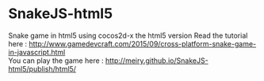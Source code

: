 # SnakeJS-html5
Snake game in html5 using cocos2d-x the html5 version 
Read the tutorial here : http://www.gamedevcraft.com/2015/09/cross-platform-snake-game-in-javascript.html  
You can play the game here : http://meiry.github.io/SnakeJS-html5/publish/html5/
